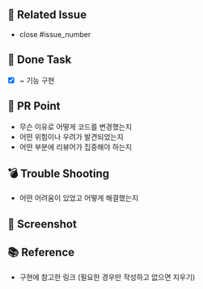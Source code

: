 ## 🔗 Related Issue
- close #issue_number

## 📝 Done Task
- [x] ~ 기능 구현

## 🔎 PR Point
- 무슨 이유로 어떻게 코드를 변경했는지
- 어떤 위험이나 우려가 발견되었는지
- 어떤 부분에 리뷰어가 집중해야 하는지

## 💣 Trouble Shooting
- 어떤 어려움이 있었고 어떻게 해결했는지

## 📸 Screenshot

## 📚 Reference
- 구현에 참고한 링크 (필요한 경우만 작성하고 없으면 지우기)